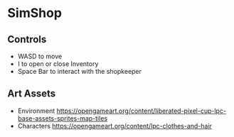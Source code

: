 # SimShop

## Controls

- WASD to move
- I to open or close Inventory
- Space Bar to interact with the shopkeeper

## Art Assets

- Environment https://opengameart.org/content/liberated-pixel-cup-lpc-base-assets-sprites-map-tiles
- Characters https://opengameart.org/content/lpc-clothes-and-hair
